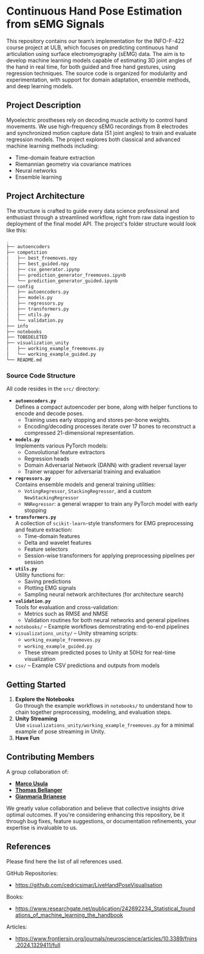 # Continuous Hand Pose Estimation from sEMG Signals

This repository contains our team’s implementation for the INFO-F-422 course project at ULB, which focuses on predicting continuous hand articulation using surface electromyography (sEMG) data. The aim is to develop machine learning models capable of estimating 3D joint angles of the hand in real time, for both guided and free hand gestures, using regression techniques. The source code is organized for modularity and experimentation, with support for domain adaptation, ensemble methods, and deep learning models.

## Project Description

Myoelectric prostheses rely on decoding muscle activity to control hand movements. We use high-frequency sEMG recordings from 8 electrodes and synchronized motion capture data (51 joint angles) to train and evaluate regression models. The project explores both classical and advanced machine learning methods including:

- Time-domain feature extraction
- Riemannian geometry via covariance matrices
- Neural networks
- Ensemble learning

## Project Architecture

The structure is crafted to guide every data science professional and enthusiast through a streamlined workflow, right from raw data ingestion to deployment of the final model API. The project's folder structure would look like this:

```bash
.
├── autoencoders
├── competition
│   ├── best_freemoves.npy
│   ├── best_guided.npy
│   ├── csv_generator.ipynp
│   ├── prediction_generator_freemoves.ipynb
│   └── prediction_generator_guided.ipynb
├── config
│   ├── autoencoders.py
│   ├── models.py
│   ├── regressors.py
│   ├── transformers.py
│   ├── utils.py
│   └── validation.py
├── info
├── notebooks
├── TOBEDELETED
├── visualization_unity
│   ├── working_example_freemoves.py
│   └── working_example_guided.py
└── README.md
```

### Source Code Structure

All code resides in the `src/` directory:

- **`autoencoders.py`**  
  Defines a compact autoencoder per bone, along with helper functions to encode and decode poses.  
  - Training uses early stopping and stores per-bone weights.  
  - Encoding/decoding processes iterate over 17 bones to reconstruct a compressed 21-dimensional representation.
- **`models.py`**  
  Implements various PyTorch models:  
  - Convolutional feature extractors  
  - Regression heads  
  - Domain Adversarial Network (DANN) with gradient reversal layer  
  - Trainer wrapper for adversarial training and evaluation
- **`regressors.py`**  
  Contains ensemble models and general training utilities:  
  - `VotingRegressor`, `StackingRegressor`, and a custom `NewStackingRegressor`  
  - `NNRegressor`: a general wrapper to train any PyTorch model with early stopping
- **`transformers.py`**  
  A collection of `scikit-learn`-style transformers for EMG preprocessing and feature extraction:  
  - Time-domain features  
  - Delta and wavelet features  
  - Feature selectors  
  - Session-wise transformers for applying preprocessing pipelines per session
- **`utils.py`**  
  Utility functions for:  
  - Saving predictions  
  - Plotting EMG signals  
  - Sampling neural network architectures (for architecture search)
- **`validation.py`**  
  Tools for evaluation and cross-validation:  
  - Metrics such as RMSE and NMSE  
  - Validation routines for both neural networks and general pipelines
- `notebooks/` – Example workflows demonstrating end-to-end pipelines
- `visualizations_unity/` – Unity streaming scripts:
  - `working_example_freemoves.py`
  - `working_example_guided.py`
  - These stream predicted poses to Unity at 50Hz for real-time visualization
- `csv/` – Example CSV predictions and outputs from models

## Getting Started

1. **Explore the Notebooks**  
   Go through the example workflows in `notebooks/` to understand how to chain together preprocessing, modeling, and evaluation steps.
2. **Unity Streaming**  
   Use `visualizations_unity/working_example_freemoves.py` for a minimal example of pose streaming in Unity.
3. **Have Fun** 

## Contributing Members

A group collaboration of:
- **[Marco Usula](https://github.com/@MU849)**
- **[Thomas Bellanger](https://github.com/@SMT395)**
- **[Gianmaria Brianese](https://github.com/@GB241)**

We greatly value collaboration and believe that collective insights drive optimal outcomes. If you're considering enhancing this repository, be it through bug fixes, feature suggestions, or documentation refinements, your expertise is invaluable to us.

## References
Please find here the list of all references used.

GitHub Repositories:
- https://github.com/cedricsimar/LiveHandPoseVisualisation

Books:
- https://www.researchgate.net/publication/242692234_Statistical_foundations_of_machine_learning_the_handbook

Articles:
- https://www.frontiersin.org/journals/neuroscience/articles/10.3389/fnins.2024.1329411/full